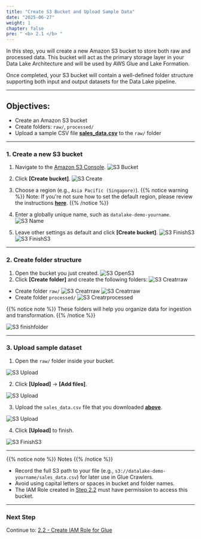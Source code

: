 ```yaml
---
title: "Create S3 Bucket and Upload Sample Data"
date: "2025-06-27"
weight: 1
chapter: false
pre: " <b> 2.1 </b> "
---
```


In this step, you will create a new Amazon S3 bucket to store both raw and processed data. This bucket will act as the primary storage layer in your Data Lake Architecture and will be used by AWS Glue and Lake Formation.

Once completed, your S3 bucket will contain a well-defined folder structure supporting both input and output datasets for the Data Lake pipeline.

---

## Objectives:
- Create an Amazon S3 bucket
- Create folders: `raw/`, `processed/`
- Upload a sample CSV file **[sales_data.csv](https://docs.google.com/spreadsheets/d/19I5a0aUAFwI2Aw7lEbjFl88UlGgi-gvAzsdmF61vqhA/edit?usp=sharing)** to the `raw/` folder

---

### 1. Create a new S3 bucket

1. Navigate to the [Amazon S3 Console](https://s3.console.aws.amazon.com/s3/).
![S3 Bucket](/images/3.s3/01_s3.png)
2. Click **[Create bucket]**.
![S3 Create](/images/3.s3/02_s3.png)
3. Choose a region (e.g., `Asia Pacific (Singapore)`).
{{% notice warning %}}
Note: If you're not sure how to set the default region, please review the instructions **[here](https://000001.awsstudygroup.com/5-explore-and-configure-the-aws-management-console/5.1-config-default-region/)**.
{{% /notice %}}
4. Enter a globally unique name, such as `datalake-demo-yourname`.
![S3 Name](/images/3.s3/03_s3.png)

5. Leave other settings as default and click **[Create bucket]**.
![S3 FinishS3](/images/3.s3/04_s3.png)
![S3 FinishS3](/images/3.s3/05_s3.png)

---

### 2. Create folder structure
1. Open the bucket you just created.
![S3 OpenS3](/images/3.s3/06_s3.png)
2. Click **[Create folder]** and create the following folders:
![S3 Creatrraw](/images/3.s3/07_s3.png)
- Create folder `raw/`
![S3 Creatrraw](/images/3.s3/08_s3.png)
![S3 Creatrraw](/images/3.s3/09_s3.png)
- Create folder `processed/`
![S3 Creatrprocessed](/images/3.s3/10_s3.png)

{{% notice note %}}
These folders will help you organize data for ingestion and transformation.
{{% /notice %}}

![S3 finishfolder](/images/3.s3/11_s3.png)

---

### 3. Upload sample dataset

1. Open the `raw/` folder inside your bucket.

![S3 Upload](/images/3.s3/12_s3.png)

2. Click **[Upload]** → **[Add files]**.

![S3 Upload](/images/3.s3/13_s3.png)

3. Upload the `sales_data.csv` file that you downloaded **[above](https://docs.google.com/spreadsheets/d/19I5a0aUAFwI2Aw7lEbjFl88UlGgi-gvAzsdmF61vqhA/edit?usp=sharing)**.

![S3 Upload](/images/3.s3/14_s3.png)

4. Click **[Upload]** to finish.

![S3 FinishS3](/images/3.s3/15_s3.png)

---

{{% notice note %}}
Notes
{{% /notice %}}

- Record the full S3 path to your file (e.g., `s3://datalake-demo-yourname/sales_data.csv`) for later use in Glue Crawlers.
- Avoid using capital letters or spaces in bucket and folder names.
- The IAM Role created in [Step 2.2](../2.2-create-iam-role/) must have permission to access this bucket.

---

### Next Step
Continue to: [2.2 - Create IAM Role for Glue](../2.2-createiamrole/)
